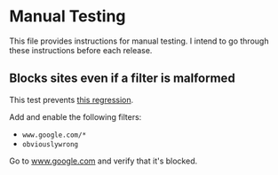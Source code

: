 # Manual Testing

This file provides instructions for manual testing. I intend to go through
these instructions before each release.

## Blocks sites even if a filter is malformed

This test prevents [this
regression](https://github.com/gregorias/grzegorzssiteblocker/issues/1).

Add and enable the following filters:

* `www.google.com/*`
* `obviouslywrong`

Go to www.google.com and verify that it's blocked.
